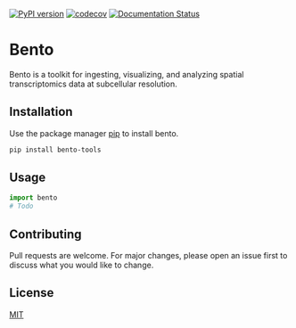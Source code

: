 [![PyPI version](https://badge.fury.io/py/bento-tools.svg)](https://badge.fury.io/py/bento-tools)
[![codecov](https://codecov.io/gh/ckmah/bento-tools/branch/master/graph/badge.svg?token=XVHDKNDCDT)](https://codecov.io/gh/ckmah/bento-tools)
[![Documentation Status](https://readthedocs.org/projects/pip/badge/?version=stable)](https://pip.pypa.io/en/stable/?badge=stable)

# Bento
Bento is a toolkit for ingesting, visualizing, and analyzing spatial transcriptomics data at subcellular resolution. 

## Installation

Use the package manager [pip](https://pip.pypa.io/en/stable/) to install bento.

```bash
pip install bento-tools
```

## Usage

```python
import bento
# Todo
```

## Contributing
Pull requests are welcome. For major changes, please open an issue first to discuss what you would like to change.

## License
[MIT](https://choosealicense.com/licenses/mit/)
